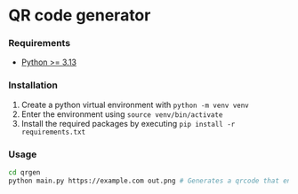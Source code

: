 # QR code generator

### Requirements

- [Python >= 3.13](https://www.python.org/)

### Installation

1. Create a python virtual environment with `python -m venv venv`
2. Enter the environment using `source venv/bin/activate`
3. Install the required packages by executing `pip install -r requirements.txt`

### Usage

```sh
cd qrgen
python main.py https://example.com out.png # Generates a qrcode that encodes 'https://example.com'
```
